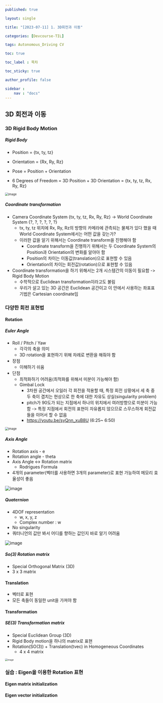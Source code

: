```yaml
---
published: true

layout: single

title: "[2023-07-11] 1. 3D회전과 이동"

categories: [Devcourse-TIL]

tags: Autonomous_Driving CV

toc: true

toc_label : 목차

toc_sticky: true

author_profile: false

sidebar :
    nav : "docs"
---
```


## 3D 회전과 이동



### 3D Rigid Body Motion



##### Rigid Body

- Position = {tx, ty, tz}
- Orientation = {Rx, Ry, Rz}

- Pose = Position + Orientation 
- 6 Degrees of Freedom =  3D Position + 3D Orientation = {tx, ty, tz, Rx, Ry, Rz}

<img src="https://github.com/shpark98/Projects/assets/116723552/f3bf0d66-839e-453c-bea2-10281fb87c85" alt="image" style="zoom:67%;" />



##### Coordinate transformation

- Camera Coordinate System {tx, ty, tz, Rx, Ry, Rz} -> World Coordinate System {?, ?, ?, ?, ?, ?} 
  - tx, ty, tz 위치에 Rx, Ry, Rz의 방향의 카메라에 관측되는 물체가 있다 했을 때 World Coordinate System에서는 어떤 값을 갖는가?
  - 이러한 값을 알기 위해서는 Coordinate transform을 진행해야 함
    - Coordinate transform을 진행하기 위해서는 두 Coordinate System의 Position과 Orientation의 변화를 알야아 함
    - Position의 차이는 이동값(translation)으로 표현할 수 있음
    - Orientation의 차이는 회전값(rotation)으로 표현할 수 있음
- Coordinate transformation을 하기 위해서는 2개 시스템간의 이동이 필요함 -> Rigid Body Motion
  - 수학적으로 Euclidean transformation이라고도 불림
  - 우리가 살고 있는 3D 공간은 Euclidean 공간이고 이 안에서 사용하는 좌표표기법은 Cartesian coordinate임





### 다양한 회전 표현법



#### Rotation



##### Euler Angle

- Roll / Pitch / Yaw
  - 각각의 축을 의미
  - 3D rotation을 표현하기 위해 차례로 변환을 해줘야 함
- 장점
  - 이해하기 쉬움
- 단점
  - 최적화하기 어려움(최적화를 위해서 미분이 가능해야 함)
  - Gimbal Lock
    - 3차원 공간에서 오일러 각 회전을 적용할 때, 특정 회전 상황에서 세 축 중 두 축이 겹치는 현상으로 한 축에 대한 자유도 상실(singularity problem)
    - pitch가 90도가 되는 지점에서 하나의 위치에서 여러방향으로 미분이 가능함 -> 특정 지점에서 회전의 표현이 자유롭지 않으므로 스무스하게 회전값들을 이어서 할 수 없음
    - https://youtu.be/syQnn_xuB8U  (6:25~ 6:50)

<img src="https://github.com/shpark98/Projects/assets/116723552/54d2addf-3566-4b5d-8006-097142736c37" alt="image" style="zoom: 67%;" />



##### Axis Angle

- Rotation axis - e
- Rotation angle - theta
- Axis Angle <-> Rotation matrix
  - Rodrigues Formula
- 4개의 parameter(벡터를 사용하면 3개의 parameter)로 표현 가능하여 메모리 효율성이 좋음

![image](https://github.com/shpark98/Projects/assets/116723552/0234ddc7-3682-4f9b-a750-7fa8962bbc32)

##### Quaternion

- 4DOF representation
  - w, x, y, z
  - Complex number : w
- No singularity
- 쿼터니언의 값만 봐서 어디를 향하는 값인지 바로 알기 어려움

![image](https://github.com/shpark98/Projects/assets/116723552/9070965b-acdd-417b-b868-54678a13a656)



##### So(3) Rotation matrix

- Special Orthogonal Matrix (3D)
- 3 x 3 matrix





#### Translation

- 벡터로 표현
- 모든 축들이 동일한 unit을 가져야 함





#### Transformation 



##### SE(3) Transformation matrix

- Special Euclidean Group (3D)
- Rigid Body motion을 하나의 matrix로 표현
- Rotation(SO(3)) + Translation(tvec) in Homogeneous Coordinates
  - 4 x 4 matrix

<img src="https://github.com/shpark98/Projects/assets/116723552/e8b9a916-2e64-4ecc-89b8-4dd4fd90c082" alt="image" style="zoom:50%;" />



### 실습 : Eigen을 이용한 Rotation 표현



#### Eigen matrix initialization



#### Eigen vector initialization
